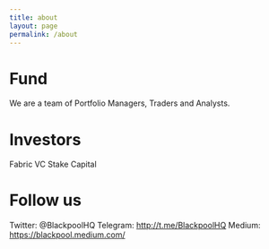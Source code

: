 ```yaml
---
title: about
layout: page
permalink: /about
---
```


# Fund
We are a team of Portfolio Managers, Traders and Analysts.

# Investors

Fabric VC
Stake Capital

# Follow us

Twitter: @BlackpoolHQ
Telegram: http://t.me/BlackpoolHQ
Medium: https://blackpool.medium.com/

